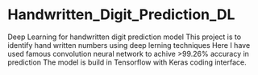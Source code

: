 # Handwritten_Digit_Prediction_DL

Deep Learning for handwritten digit prediction model
This project is to identify hand written numbers using deep lerning techniques
Here I have used famous convolution neural network to achive >99.26% accuracy in prediction
The model is build in Tensorflow with Keras coding interface.

